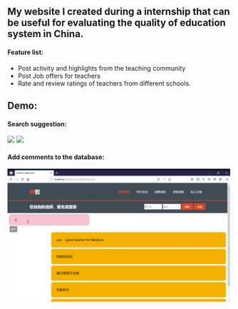 ## My website I created during a internship that can be useful for evaluating the quality of education system in China.

#### Feature list: 
 - Post activity and highlights from the teaching community
 - Post Job offers for teachers
 - Rate and review ratings of teachers from different schools. 


## Demo:
#### Search suggestion: 
![](searchSuggestion.gif)
<img src="img/searchSuggestion.gif" width=500>
 
#### Add comments to the database: 
<img src="img/addComment.gif" width=500>

 